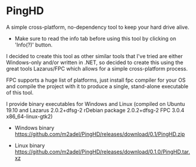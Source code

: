 # PingHD
A simple cross-platform, no-dependency tool to keep your hard drive alive. 

* Make sure to read the info tab before using this tool by clicking on 'Info(?)' button.

I decided to create this tool as other similar tools that I've tried are either Windows-only and/or written in .NET, so decided to create this using the great tools Lazarus/FPC which allows for a simple cross-platform process.

FPC supports a huge list of platforms, just install fpc compiler for your OS and compile the project with it to produce a single, stand-alone executable of this tool.

I provide binary executables for Windows and Linux (compiled on Ubuntu 19.10 and Lazarus 2.0.2+dfsg-2 rDebian package 2.0.2+dfsg-2 FPC 3.0.4 x86_64-linux-gtk2)

* Windows binary
https://github.com/m2adel/PingHD/releases/download/0.1/PingHD.zip

* Linux binary
https://github.com/m2adel/PingHD/releases/download/0.1.0/PingHD.tar.xz
